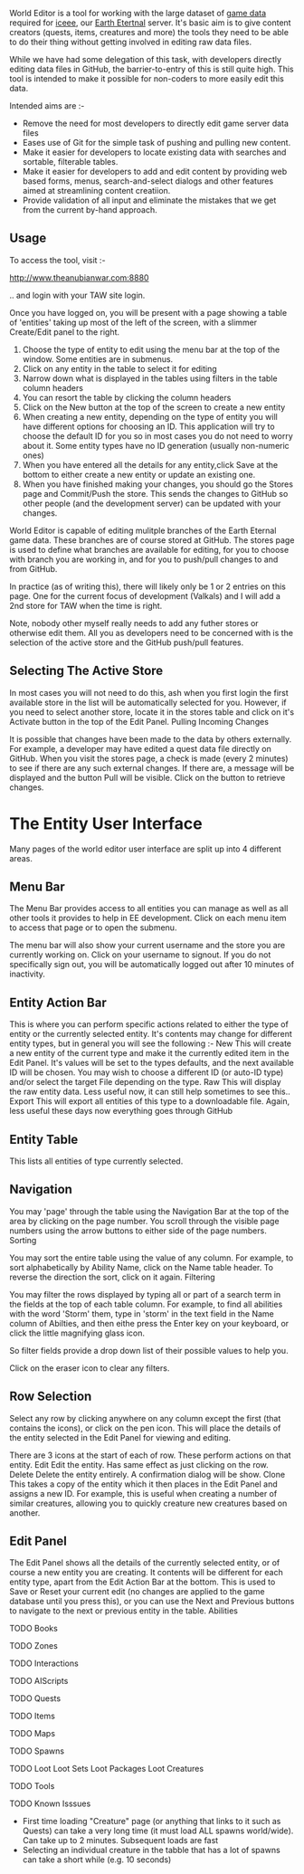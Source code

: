 World Editor is a tool for working with the large dataset of [game data](https://github.com/rockfireredmoon/iceee-data) required for [iceee](http://github.com/rockfireredmoon/iceee), our [Earth Etertnal](http://www.theanubianwar.com) server. It's basic aim is to give content creators (quests, items, creatures and more) the tools they need to be able to do their thing without getting involved in editing raw data files.

While we have had some delegation of this task, with developers directly editing data files in GitHub, the barrier-to-entry of this is still quite high. This tool is intended to make it possible for non-coders to more easily edit this data.

Intended aims are :-

 * Remove the need for most developers to directly edit game server data files
 * Eases use of Git for the simple task of pushing and pulling new content.
 * Make it easier for developers to locate existing data with searches and sortable, filterable tables.
 * Make it easier for developers to add and edit content by providing web based forms, menus, search-and-select dialogs and other features aimed at streamlining content creatiion.
 * Provide validation of all input and eliminate the mistakes that we get from the current by-hand approach.

## Usage

To access the tool, visit :-

http://www.theanubianwar.com:8880

.. and login with your TAW site login.

Once you have logged on, you will be present with a page showing a table of 'entities' taking up most of the left of the screen, with a slimmer Create/Edit panel to the right.

 1. Choose the type of entity to edit using the menu bar at the top of the window. Some entities are in submenus.
 1. Click on any entity in the table to select it for editing
 1. Narrow down what is displayed in the tables using filters in the table column headers
 1. You can resort the table by clicking the column headers
 1. Click on the New button at the top of the screen to create a new entity
 1. When creating a new entity, depending on the type of entity you will have different options for choosing an ID. This application will try to choose the default ID for you so in most cases you do not need to worry about it. Some entity types have no ID generation (usually non-numeric ones)
 1. When you have entered all the details for any entity,click Save at the bottom to either create a new entity or update an existing one.
 1. When you have finished making your changes, you should go the Stores page and Commit/Push the store. This sends the changes to GitHub so other people (and the development server) can be updated with your changes.

World Editor is capable of editing mulitple branches of the Earth Eternal game data. These branches are of course stored at  GitHub. The stores page is used to define what branches are available for editing, for you to choose with branch you are working in, and for you to push/pull changes to and from GitHub.

In practice (as of writing this), there will likely only be 1 or 2 entries on this page. One for the current focus of development (Valkals) and I will add a 2nd store for TAW when the time is right.

Note, nobody other myself really needs to add any futher stores or otherwise edit them. All you as developers need to be concerned with is the selection of the active store and the GitHub push/pull features.

## Selecting The Active Store

In most cases you will not need to do this, ash when you first login the first available store in the list will be automatically selected for you. However, if you need to select another store, locate it in the stores table and click on it's Activate button in the top of the Edit Panel.
Pulling Incoming Changes

It is possible that changes have been made to the data by others externally. For example, a developer may have edited a quest data file directly on GitHub. When you visit the stores page, a check is made (every 2 minutes) to see if there are any such external changes. If there are, a message will be displayed and the button Pull will be visible. Click on the button to retrieve changes.

# The Entity User Interface

Many pages of the world editor user interface are split up into 4 different areas.

## Menu Bar

The Menu Bar provides access to all entities you can manage as well as all other tools it provides to help in EE development. Click on each menu item to access that page or to open the submenu.

The menu bar will also show your current username and the store you are currently working on. Click on your username to signout. If you do not specifically sign out, you will be automatically logged out after 10 minutes of inactivity.

## Entity Action Bar

This is where you can perform specific actions related to either the type of entity or the currently selected entity. It's contents may change for different entity types, but in general you will see the following :-
New 	This will create a new entity of the current type and make it the currently edited item in the Edit Panel. It's values will be set to the types defaults, and the next available ID will be chosen. You may wish to choose a different ID (or auto-ID type) and/or select the target File depending on the type.
Raw 	This will display the raw entity data. Less useful now, it can still help sometimes to see this..
Export 	This will export all entities of this type to a downloadable file. Again, less useful these days now everything goes through GitHub

## Entity Table

This lists all entities of type currently selected.

## Navigation

You may 'page' through the table using the Navigation Bar at the top of the area by clicking on the page number. You scroll through the visible page numbers using the arrow buttons to either side of the page numbers.
Sorting

You may sort the entire table using the value of any column. For example, to sort alphabetically by Ability Name, click on the Name table header. To reverse the direction the sort, click on it again.
Filtering

You may filter the rows displayed by typing all or part of a search term in the fields at the top of each table column. For example, to find all abilities with the word 'Storm' them, type in 'storm' in the text field in the Name column of Abilties, and then eithe press the Enter key on your keyboard, or click the little magnifying glass icon.

So filter fields provide a drop down list of their possible values to help you.

Click on the eraser icon to clear any filters.

## Row Selection

Select any row by clicking anywhere on any column except the first (that contains the icons), or click on the pen icon. This will place the details of the entity selected in the Edit Panel for viewing and editing.

There are 3 icons at the start of each of row. These perform actions on that entity.
Edit 	Edit the entity. Has same effect as just clicking on the row.
Delete 	Delete the entity entirely. A confirmation dialog will be show.
Clone 	This takes a copy of the entity which it then places in the Edit Panel and assigns a new ID. For example, this is useful when creating a number of similar creatures, allowing you to quickly creature new creatures based on another.

## Edit Panel

The Edit Panel shows all the details of the currently selected entity, or of course a new entity you are creating. It contents will be different for each entity type, apart from the Edit Action Bar at the bottom. This is used to Save or Reset your current edit (no changes are applied to the game database until you press this), or you can use the Next and Previous buttons to navigate to the next or previous entity in the table.
Abilities

TODO
Books

TODO
Zones

TODO
Interactions

TODO
AIScripts

TODO
Quests

TODO
Items

TODO
Maps

TODO
Spawns

TODO
Loot
Loot Sets
Loot Packages
Loot Creatures

TODO
Tools

TODO
Known Isssues

 * First time loading "Creature" page (or anything that links to it such as Quests) can take a very long time (it must load ALL spawns world/wide). Can take up to 2 minutes. Subsequent loads are fast
 * Selecting an individual creature in the tabble that has a lot of spawns can take a short while (e.g. 10 seconds)
